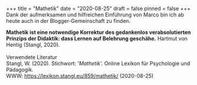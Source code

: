 +++
title = "Mathetik"
date = "2020-08-25"
draft = false
pinned = false
+++
Dank der aufmerksamen und hilfreichen Einführung von Marco bin ich ab heute auch in der Blogger-Gemeinschaft zu finden.



**Mathetik ist eine notwendige Korrektur des gedankenlos verabsolutierten Prinzips der Didaktik: dass Lernen auf Belehrung geschähe.** Hartmut von Hentig (Stangl, 2020).\
\
Verwendete Literatur\
Stangl, W. (2020). Stichwort: '*Mathetik'.* Online Lexikon für Psychologie und Pädagogik.\
WWW: <https://lexikon.stangl.eu/859/mathetik/> (2020-08-25)